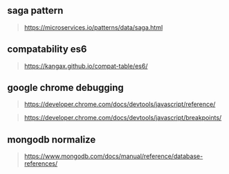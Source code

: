 ## saga pattern 
> https://microservices.io/patterns/data/saga.html


## compatability es6 

>  https://kangax.github.io/compat-table/es6/


## google chrome debugging 
> https://developer.chrome.com/docs/devtools/javascript/reference/

> https://developer.chrome.com/docs/devtools/javascript/breakpoints/

## mongodb normalize 
> https://www.mongodb.com/docs/manual/reference/database-references/







